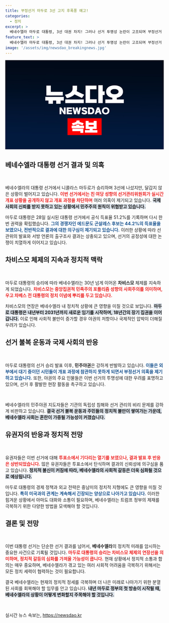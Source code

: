 ```yaml
---
title: 부정선거 마두로 3선 고지 후폭풍 예고!
categories:
  - 정치
excerpt: >
  베네수엘라 마두로 대통령, 3선 대권 차지! 그러나 선거 투명성 논란이 고조되며 부정선거 의혹이 제기되고 있습니다. 서방의 출구조사 결과와 정반대의 투표 결과가 공개되며, 야권은 반발의 목소리를 높이고 있습니다. 베네수엘라의 미래는 과연? 클릭으로 확인하세요!
feature_text: >
  베네수엘라 마두로 대통령, 3선 대권 차지! 그러나 선거 투명성 논란이 고조되며 부정선거 의혹이 제기되고 있습니다. 서방의 출구조사 결과와 정반대의 투표 결과가 공개되며, 야권은 반발의 목소리를 높이고 있습니다. 베네수엘라의 미래는 과연? 클릭으로 확인하세요!
image: '/assets/img/newsdao_breakingnews.jpg'
---
```


<p><img src="/assets/img/newsdao_breakingnews.jpg" alt="ranknews 속보" /></p>

<h2 data-ke-size="size26">베네수엘라 대통령 선거 결과 및 의혹</h2>

<p data-ke-size="size16">&nbsp;</p>

<p>베네수엘라의 대통령 선거에서 니콜라스 마두로가 승리하며 3선에 나섰지만, 달갑지 않은 상황이 벌어지고 있습니다. <b><span style="color: #ee2323;">이번 선거에서는 친 여당 성향의 선거관리위원회가 실시간 개표 상황을 공개하지 않고 개표 과정을 차단하며</span></b> 여러 의혹이 제기되고 있습니다. <b><span style="background-color: #21538527;">국제 사회의 신뢰를 받지 못하고 있는 상황에서 민주주의 원칙이 위협받고 있습니다.</span></b>   </p>

<p>마두로 대통령은 28일 실시된 대통령 선거에서 공식 득표율 51.2%를 기록하며 다시 한 번 권력을 확립했습니다. <b><span style="color: #1a5490;">그의 경쟁자인 에드문도 곤살레스 후보는 44.2%의 득표율을 보였으나, 전반적으로 결과에 대한 의구심이 제기되고 있습니다.</span></b> 이러한 상황에 따라 선관위의 발표와 서방 언론의 출구조사 결과는 상충되고 있으며, 선거의 공정성에 대한 논쟁이 치열하게 이어지고 있습니다.</p>

<h2 data-ke-size="size26">차비스모 체제의 지속과 정치적 맥락</h2>

<p data-ke-size="size16">&nbsp;</p>

<p>마두로 대통령의 승리에 따라 베네수엘라는 30년 넘게 이어온 <b>차비스모</b> 체제를 지속하게 되었습니다. <b><span style="color: #ee2323;">차비스모는 중앙집권적 민족주의 포퓰리즘 성향의 사회주의를 의미하며, 우고 차베스 전 대통령의 정치 이념에 뿌리를 두고 있습니다.</span></b> </p>

<p>차비스모의 연장은 베네수엘라 내 정치적 상황에 큰 영향을 미칠 것으로 보입니다. <b><span style="background-color: #21538527;">마두로 대통령은 내년부터 2031년까지 새로운 임기를 시작하며, 18년간의 장기 집권을 이어갑니다.</span></b> 이로 인해 사회적 불만이 증가할 경우 야권의 저항이나 국제적인 압박이 더해질 우려가 있습니다.</p>

<h2 data-ke-size="size26">선거 불복 운동과 국제 사회의 반응</h2>

<p data-ke-size="size16">&nbsp;</p>

<p>마두로 대통령의 선거 승리 발표 이후, <b>민주야권</b>은 강하게 반발하고 있습니다. <b><span style="color: #1a5490;">이들은 외부에서 대기 중이던 시민들이 개표 과정에 참관하지 못하게 되면서 부정선거 의혹을 제기하고 있습니다.</span></b> 또한, 야권의 주요 인물들은 이번 선거의 투명성에 대한 우려를 표명하고 있으며, 선거 후 활발한 현장 활동을 촉구하고 있습니다.</p>

<p data-ke-size="size16">&nbsp;</p>

<p>베네수엘라의 민주야권 지도자들은 기관의 독립성 침해와 선거 관리의 비리 문제를 강하게 비판하고 있습니다. <b><span style="background-color: #21538527;">결국 선거 불복 운동과 주민들의 정치적 불만이 쌓여가는 가운데, 베네수엘라 사회는 혼란이 가중될 가능성이 커졌습니다.</span></b> </p>

<h2 data-ke-size="size26">유권자의 반응과 정치적 전망</h2>

<p data-ke-size="size16">&nbsp;</p>

<p>유권자들은 이번 선거에 대해 <b><span style="color: #ee2323;">투표소에서 기다리는 열기를 보였으나, 결과 발표 후 반응은 상반되었습니다.</span></b> 많은 유권자들은 투표소에서 탄식하며 결과의 신뢰성에 의구심을 품고 있습니다. <b><span style="background-color: #21538527;">정치적 불신이 커짐에 따라, 베네수엘라의 사회적 갈등은 더욱 심화될 것으로 예상됩니다.</span></b> </p>

<p>마두로 대통령의 경제 정책과 외교 전략은 중남미의 정치적 지형에도 큰 영향을 미칠 것입니다. <b><span style="color: #1a5490;">특히 미국과의 관계는 계속해서 긴장되는 양상으로 나아가고 있습니다.</span></b> 이러한 힘겨운 상황에서 아마도 대화와 소통이 필요하며, 베네수엘라는 트럼프 정부의 제재를 극복하기 위한 다양한 방법을 모색해야 할 것입니다.</p>

<h2 data-ke-size="size26">결론 및 전망</h2>

<p data-ke-size="size16">&nbsp;</p>

<p>이번 대통령 선거는 단순한 선거 결과를 넘어서, <b>베네수엘라</b>의 정치적 미래를 암시하는 중요한 사건으로 기록될 것입니다. <b><span style="color: #ee2323;">마두로 대통령의 승리는 차비스모 체제의 연장선을 의미하며, 정치적 갈등의 심화를 가져올 가능성이 큽니다.</span></b> 현재 상황에서 정치적 소통과 합의는 매우 중요하며, 베네수엘라가 겪고 있는 여러 사회적 어려움을 극복하기 위해서는 모든 정치 세력이 협력하는 것이 필요합니다. </p>

<p>결국 베네수엘라는 현재의 정치적 정세를 극복하며 더 나은 미래로 나아가기 위한 분열된 사회를 회복해야 할 임무를 안고 있습니다. <b><span style="background-color: #21538527;">내년 마두로 정부의 첫 방송이 시작될 때, 베네수엘라의 상황이 어떻게 변화할지 주목해야 할 것입니다.</span></b> </p>

<p data-ke-size="size16">&nbsp;</p>
실시간 뉴스 속보는, <a href="https://newsdao.kr" rel="dofollow">https://newsdao.kr</a>


